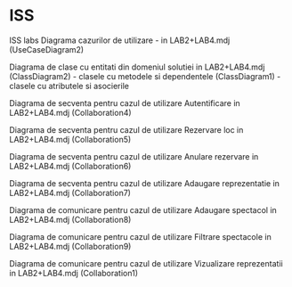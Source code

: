 # ISS
ISS labs
Diagrama cazurilor de utilizare - in LAB2+LAB4.mdj (UseCaseDiagram2) 

Diagrama de clase cu entitati din domeniul solutiei in LAB2+LAB4.mdj (ClassDiagram2) - clasele cu metodele si dependentele
                                                                     (ClassDiagram1) - clasele cu atributele si asocierile
																																		 
Diagrama de secventa pentru cazul de utilizare Autentificare in LAB2+LAB4.mdj (Collaboration4)

Diagrama de secventa pentru cazul de utilizare Rezervare loc in LAB2+LAB4.mdj (Collaboration5)

Diagrama de secventa pentru cazul de utilizare Anulare rezervare in LAB2+LAB4.mdj (Collaboration6)

Diagrama de secventa pentru cazul de utilizare Adaugare reprezentatie in LAB2+LAB4.mdj (Collaboration7)

Diagrama de comunicare pentru cazul de utilizare Adaugare spectacol in LAB2+LAB4.mdj (Collaboration8)

Diagrama de comunicare pentru cazul de utilizare Filtrare spectacole in LAB2+LAB4.mdj (Collaboration9)

Diagrama de comunicare pentru cazul de utilizare Vizualizare reprezentatii in LAB2+LAB4.mdj (Collaboration1)
